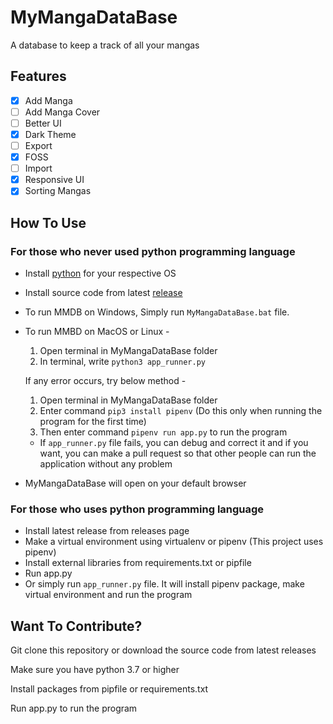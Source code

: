 # MyMangaDataBase

A database to keep a track of all your mangas

## Features

- [x] Add Manga
- [ ] Add Manga Cover
- [ ] Better UI
- [x] Dark Theme
- [ ] Export
- [x] FOSS
- [ ] Import
- [x] Responsive UI
- [x] Sorting Mangas

## How To Use

### For those who never used python programming language

- Install [python](https://www.python.org/downloads/release/python-3108/) for your respective OS
- Install source code from latest [release](https://github.com/EdwinRodger/MyMangaDataBase/releases/latest)
- To run MMDB on Windows, Simply run `MyMangaDataBase.bat` file.
- To run MMBD on MacOS or Linux -

  1. Open terminal in MyMangaDataBase folder
  2. In terminal, write `python3 app_runner.py`

   If any error occurs, try below method -

  1. Open terminal in MyMangaDataBase folder
  2. Enter command `pip3 install pipenv` (Do this only when running the program for the first time)
  3. Then enter command `pipenv run app.py` to run the program

  - If `app_runner.py` file fails, you can debug and correct it and if you want, you can make a pull request so that other people can run the application without any problem
- MyMangaDataBase will open on your default browser

### For those who uses python programming language

- Install latest release from releases page
- Make a virtual environment using virtualenv or pipenv (This project uses pipenv)
- Install external libraries from requirements.txt or pipfile
- Run app.py
- Or simply run `app_runner.py` file. It will install pipenv package, make virtual environment and run the program

## Want To Contribute?

Git clone this repository or download the source code from latest releases

Make sure you have python 3.7 or higher

Install packages from pipfile or requirements.txt

Run app.py to run the program
